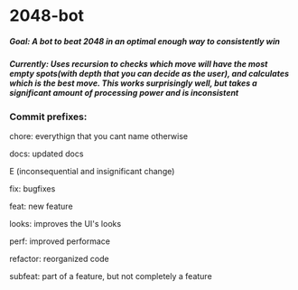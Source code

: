 # 2048-bot

##### Goal: A bot to beat 2048 in an optimal enough way to consistently win

##### Currently: Uses recursion to checks which move will have the most empty spots(with depth that you can decide as the user), and calculates which is the best move. This works surprisingly well, but takes a significant amount of processing power and is inconsistent
### Commit prefixes:

chore: everythign that you cant name otherwise 

docs: updated docs

E (inconsequential and insignificant change)

fix: bugfixes

feat: new feature

looks: improves the UI's looks

perf: improved performace

refactor: reorganized code

subfeat: part of a feature, but not completely a feature
